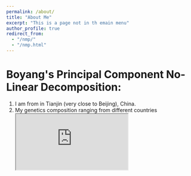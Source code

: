 ```yaml
---
permalink: /about/
title: "About Me"
excerpt: "This is a page not in th emain menu"
author_profile: true
redirect_from: 
  - "/nmp/"
  - "/nmp.html"
---
```


Boyang's Principal Component No-Linear Decomposition:
======
1. I am from in Tianjin (very close to Beijing), China.
2. My genetics composition ranging from different countries <iframe title="Genetics Composition" src="https://you.23andme.com/published/reports/1abd3b10b8134130a349dd11afaa785f/?share_id=8fe9606c0f4d4947"></iframe>

